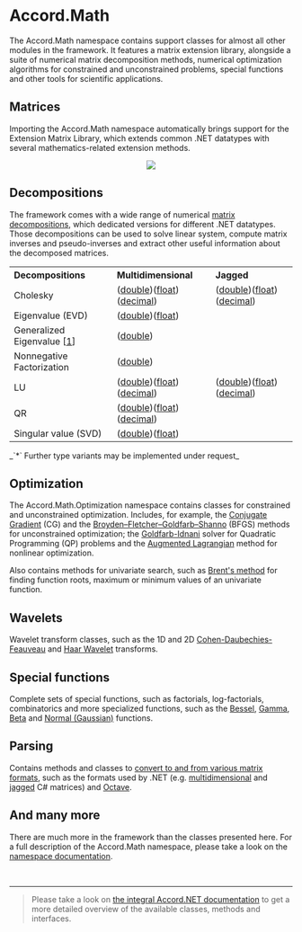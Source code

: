# Accord.Math #

The Accord.Math namespace contains support classes for almost all other modules in the framework. It features a matrix extension library, alongside a suite of numerical matrix decomposition methods, numerical optimization algorithms for constrained and unconstrained problems, special functions and other tools for scientific applications.

## Matrices ##

Importing the Accord.Math namespace automatically brings support for the Extension Matrix Library, which extends common .NET datatypes with several mathematics-related extension methods.

<p align='center'>
<img src='http://accord.googlecode.com/svn/wiki/samples/accord-math-matrixoperations-img.png' />
</p>

## Decompositions ##

The framework comes with a wide range of numerical [matrix decompositions](http://en.wikipedia.org/wiki/Matrix_decomposition), which dedicated versions for different .NET datatypes. Those decompositions can be used to solve linear system, compute matrix inverses and pseudo-inverses and extract other useful information about the decomposed matrices.

<table width='600px' border='0'>
<tbody align='left'>
<tr>
<th>Decompositions</th>
<th>Multidimensional</th>
<th>Jagged</th>
</tr>
<tr>
<td>
Cholesky<br>
</td>
<td>(<a href='http://accord.googlecode.com/svn/docs/html/T_Accord_Math_Decompositions_CholeskyDecomposition.htm'>double</a>)(<a href='http://accord.googlecode.com/svn/docs/html/T_Accord_Math_Decompositions_CholeskyDecompositionF.htm'>float</a>)(<a href='http://accord.googlecode.com/svn/docs/html/T_Accord_Math_Decompositions_CholeskyDecompositionD.htm'>decimal</a>)</td>
<td>(<a href='http://accord.googlecode.com/svn/docs/html/T_Accord_Math_Decompositions_JaggedCholeskyDecomposition.htm'>double</a>)(<a href='http://accord.googlecode.com/svn/docs/html/T_Accord_Math_Decompositions_JaggedCholeskyDecompositionF.htm'>float</a>)(<a href='http://accord.googlecode.com/svn/docs/html/T_Accord_Math_Decompositions_JaggedCholeskyDecompositionD.htm'>decimal</a>)</td>
</tr>
<tr>
<td>Eigenvalue (EVD)</td>
<td>(<a href='http://accord.googlecode.com/svn/docs/html/T_Accord_Math_Decompositions_EigenvalueDecomposition.htm'>double</a>)(<a href='http://accord.googlecode.com/svn/docs/html/T_Accord_Math_Decompositions_EigenvalueDecompositionF.htm'>float</a>)</td>
<td></td>
</tr>
<tr>
<td>Generalized Eigenvalue [<a href='http://crsouza.blogspot.com.br/2010/06/generalized-eigenvalue-decomposition-in.html'>1</a>]</td>
<td>(<a href='http://accord.googlecode.com/svn/docs/html/T_Accord_Math_Decompositions_GeneralizedEigenvalueDecomposition.htm'>double</a>)</td>
<td></td>
</tr>
<tr>
<td>Nonnegative Factorization</td>
<td>(<a href='http://accord.googlecode.com/svn/docs/html/T_Accord_Math_Decompositions_NonnegativeMatrixFactorization.htm'>double</a>)</td>
<td></td>
</tr>
<tr>
<td>LU</td>
<td>(<a href='http://accord.googlecode.com/svn/docs/html/T_Accord_Math_Decompositions_LuDecomposition.htm'>double</a>)(<a href='http://accord.googlecode.com/svn/docs/html/T_Accord_Math_Decompositions_LuDecompositionF.htm'>float</a>)(<a href='http://accord.googlecode.com/svn/docs/html/T_Accord_Math_Decompositions_LuDecompositionD.htm'>decimal</a>)</td>
<td>(<a href='http://accord.googlecode.com/svn/docs/html/T_Accord_Math_Decompositions_JaggedLuDecomposition.htm'>double</a>)(<a href='http://accord.googlecode.com/svn/docs/html/T_Accord_Math_Decompositions_LuDecompositionF.htm'>float</a>)(<a href='http://accord.googlecode.com/svn/docs/html/T_Accord_Math_Decompositions_JaggedLuDecompositionD.htm'>decimal</a>)</td>
</tr>
<tr>
<td>QR</td>
<td>(<a href='http://accord.googlecode.com/svn/docs/html/T_Accord_Math_Decompositions_QrDecomposition.htm'>double</a>)(<a href='http://accord.googlecode.com/svn/docs/html/T_Accord_Math_Decompositions_QrDecompositionF.htm'>float</a>)(<a href='http://accord.googlecode.com/svn/docs/html/T_Accord_Math_Decompositions_QrDecompositionD.htm'>decimal</a>)</td>
<td></td>
</tr>
<tr>
<td>Singular value (SVD)</td>
<td>(<a href='http://accord.googlecode.com/svn/docs/html/T_Accord_Math_Decompositions_SingularValueDecomposition.htm'>double</a>)(<a href='http://accord.googlecode.com/svn/docs/html/T_Accord_Math_Decompositions_SingularValueDecompositionF.htm'>float</a>)</td>
<td></td>
</tr>
</tbody>
</table>
_`*` Further type variants may be implemented under request_

## Optimization ##

The Accord.Math.Optimization namespace contains classes for constrained and unconstrained optimization. Includes, for example, the [Conjugate Gradient](http://accord.googlecode.com/svn/docs/html/T_Accord_Math_Optimization_ConjugateGradient.htm) (CG) and the [Broyden–Fletcher–Goldfarb–Shanno](http://accord.googlecode.com/svn/docs/html/T_Accord_Math_Optimization_BroydenFletcherGoldfarbShanno.htm) (BFGS) methods for unconstrained optimization; the [Goldfarb-Idnani](http://accord.googlecode.com/svn/docs/html/T_Accord_Math_Optimization_GoldfarbIdnaniQuadraticSolver.htm) solver for Quadratic Programming (QP) problems and the [Augmented Lagrangian](http://accord.googlecode.com/svn/docs/html/T_Accord_Math_Optimization_AugmentedLagrangianSolver.htm) method for nonlinear optimization.

Also contains methods for univariate search, such as [Brent's method](http://accord.googlecode.com/svn/docs/html/T_Accord_Math_Optimization_BrentSearch.htm) for finding function roots, maximum or minimum values of an univariate function.

## Wavelets ##

Wavelet transform classes, such as the 1D and 2D [Cohen-Daubechies-Feauveau](http://accord.googlecode.com/svn/docs/html/T_Accord_Math_Wavelets_CDF97.htm) and [Haar Wavelet](http://accord.googlecode.com/svn/docs/html/T_Accord_Math_Wavelets_Haar.htm) transforms.

## Special functions ##

Complete sets of special functions, such as factorials, log-factorials, combinatorics and more specialized functions, such as the [Bessel](http://accord.googlecode.com/svn/docs/html/AllMembers_T_Accord_Math_Bessel.htm), [Gamma](http://accord.googlecode.com/svn/docs/html/AllMembers_T_Accord_Math_Gamma.htm), [Beta](http://accord.googlecode.com/svn/docs/html/AllMembers_T_Accord_Math_Beta.htm) and [Normal (Gaussian)](http://accord.googlecode.com/svn/docs/html/AllMembers_T_Accord_Math_Normal.htm) functions.

## Parsing ##

Contains methods and classes to [convert to and from various matrix formats](http://accord.googlecode.com/svn/docs/html/N_Accord_Math_Formats.htm), such as the formats used by .NET (e.g. [multidimensional](http://accord.googlecode.com/svn/docs/html/T_Accord_Math_Formats_CSharpMatrixFormatProvider.htm) and [jagged](http://accord.googlecode.com/svn/docs/html/T_Accord_Math_Formats_CSharpJaggedMatrixFormatProvider.htm) C# matrices) and [Octave](http://accord.googlecode.com/svn/docs/html/T_Accord_Math_Formats_OctaveMatrixFormatProvider.htm).

## And many more ##

There are much more in the framework than the classes presented here. For a full description of the Accord.Math namespace, please take a look on the [namespace documentation](http://accord.googlecode.com/svn/docs/Index.html).

<br />

---


> Please take a look on [the integral Accord.NET documentation](http://accord.googlecode.com/svn/docs/Index.html) to get a more detailed overview of the available classes, methods and interfaces.